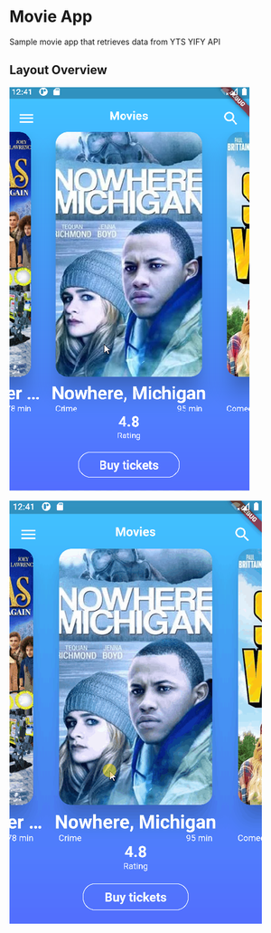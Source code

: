 # Movie App

Sample movie app that retrieves data from YTS YIFY API

## Layout Overview

![](img.png)

![](MovieApp.gif)
